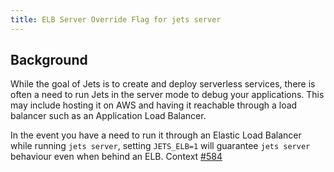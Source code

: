 ```yaml
---
title: ELB Server Override Flag for jets server
---
```


## Background

While the goal of Jets is to create and deploy serverless services, there is often a need to run Jets in the server mode to debug your applications.
This may include hosting it on AWS and having it reachable through a load balancer such as an Application Load Balancer.

In the event you have a need to run it through an Elastic Load Balancer while running `jets server`, setting `JETS_ELB=1` will guarantee `jets server` behaviour even when behind an ELB. Context [#584](https://github.com/boltops-tools/jets/pull/584)
